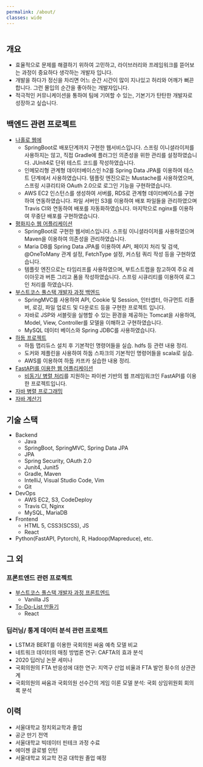 ```yaml
---
permalink: /about/
classes: wide
---
```


<a>
    <img src="{{ site.url }}{{ site.baseurl }}/assets/images/portfolio.png" alt="" > 
</a>

## 개요

- 효율적으로 문제를 해결하기 위하여 고민하고, 라이브러리와 프레임워크를 뜯어보는 과정이 중요하다 생각하는 개발자 입니다.
- 개발을 하다가 정신을 차리면 어느 순간 시간이 많이 지나있고 허리와 어깨가 뻐끈합니다. 그런 몰입의 순간을 좋아하는 개발자입니다.
- 적극적인 커뮤니케이션을 통하여 팀에 기여할 수 있는, 기본기가 탄탄한 개발자로 성장하고 싶습니다.

## 백엔드 관련 프로젝트

- [나홀로 웹에][alone-github]
  - SpringBoot로 배포단계까지 구현한 웹서비스입니다. 스프링 이니셜라이저를 사용하지는 않고, 직접 Gradle에 플러그인 의존성을 위한 관리를 설정하였습니다. JUnit4로 단위 테스트 코드를 작성하였습니다.
  - 인메모리형 관계형 데이터베이스인 h2를 Spring Data JPA를 이용하여 테스트 단계에서 사용하였습니다. 템플릿 엔진으로는 Mustache를 사용하였으며, 스프링 시큐리티와 OAuth 2.0으로 로그인 기능을 구현하였습니다.
  - AWS EC2 인스턴스를 생성하여 서버를, RDS로 관계형 데이터베이스를 구현하여 연동하였습니다. 파일 서버인 S3를 이용하여 배포 파일들을 관리하였으며 Travis CI와 연동하여 배포를 자동화하였습니다. 마지막으로 nginx를 이용하여 무중단 배포를 구현하였습니다.
- [평화지수 웹 어플리케이션][peace-github]
  - SpringBoot로 구현한 웹서비스입니다. 스프링 이니셜라이저를 사용하였으며 Maven을 이용하여 의존성을 관리하였습니다.
  - Maria DB를 Spring Data JPA를 이용하여 API, 페이지 처리 및 검색, @OneToMany 관계 설정, FetchType 설정, 커스텀 쿼리 작성 등을 구현하였습니다.
  - 템플릿 엔진으로는 타임리프를 사용하였으며, 부트스트랩을 참고하여 주요 레이아웃과 버튼 그리고 폼을 작성하였습니다. 스프링 시큐리티를 이용하여 로그인 처리를 하였습니다.
- [부스트코스 풀스택 개발자 과정 백엔드][back-github]
  - SpringMVC를 사용하여 API, Cookie 및 Session, 인터셉터, 아규먼트 리졸버, 로깅, 파일 업로드 및 다운로드 등을 구현한 프로젝트 입니다.
  - 자바로 JSP와 서블릿을 실행할 수 있는 환경을 제공하는 Tomcat을 사용하여, Model, View, Controller를 모델을 이해하고 구현하였습니다.
  - MySQL 데이터 베이스와 Spring JDBC를 사용하였습니다.
- [하둡 프로젝트][hadoop-mapreduce-github]
  - 하둡 맵리듀스 설치 후 기본적인 명령어들을 실습. hdfs 등 관련 내용 정리.
  - 도커와 제플린을 사용하여 하둡 스파크의 기본적인 명령어들을 scala로 실습.
  - AWS를 이용하여 하둡 카프카 실습한 내용 정리.
- [FastAPI를 이용한 웹 어플리케이션][fast-api]
  - [비동기/ 병렬 처리][concurrency-parallelism]를 지원하는 파이썬 기반의 웹 프레임워크인 FastAPI를 이용한 프로젝트입니다.
- [자바 병렬 프로그래밍][concurrency-github]
- [자바 계산기][calculator-github]

## 기술 스택

- Backend
  - Java
  - SpringBoot, SpringMVC, Spring Data JPA
  - JPA
  - Spring Security, OAuth 2.0
  - Junit4, Junit5
  - Gradle, Maven
  - IntelliJ, Visual Studio Code, Vim
  - Git
- DevOps
  - AWS EC2, S3, CodeDeploy
  - Travis CI, Nginx
  - MySQL, MariaDB
    <a>
    <img src="{{ site.url }}{{ site.baseurl }}/assets/images/sql-small.png" alt="" >
    </a>
- Frontend
  - HTML 5, CSS3(SCSS), JS
  - React
- Python(FastAPI, Pytorch), R, Hadoop(Mapreduce), etc.

## 그 외

### 프론트엔드 관련 프로젝트

- [부스트코스 풀스택 개발자 과정 프론트엔드][front-github]
  - Vanilla JS
- [To-Do-List 만들기][react-github]
  - React

### 딥러닝/ 통계 데이터 분석 관련 프로젝트

- LSTM과 BERT를 이용한 국회의원 싸움 예측 모델 비교
- 네트워크 데이터의 매칭 방법론 연구: CAFTA의 효과 분석
- 2020 딥러닝 논문 세미나
- 국회의원의 FTA 반응성에 대한 연구: 지역구 산업 비율과 FTA 발언 횟수의 상관관계
- 국회의원의 싸움과 국회의원 선수간의 게임 이론 모델 분석: 국회 상임위원회 회의록 분석

## 이력

- 서울대학교 정치외교학과 졸업
- 공군 만기 전역
- 서울대학교 빅데이터 핀테크 과정 수료
- 에이젠 글로벌 인턴
- 서울대학교 외교학 전공 대학원 졸업 예정

[react-github]: https://github.com/HSJung93/-React-ToDoList
[concurrency-github]: https://github.com/HSJung93/-Java-ConcurrencyInPractice

<!-- [resume-page]: {{ site.baseurl }}/blog/development-blog -->

[peace-github]: https://github.com/HSJung93/-Java-WebPeaceIndex
[hadoop-mapreduce-github]: https://github.com/HSJung93/-Java-Backend-HadoopMapreducePractice
[back-github]: https://github.com/HSJung93/-Java-Backend-SpringMVCPractice
[front-github]: https://github.com/HSJung93/frontend_practice
[calculator-github]: https://github.com/HSJung93/Calculator
[alone-github]: https://github.com/HSJung93/alone-webservice
[fast-api]: https://github.com/HSJung93/FastAPIProject
[concurrency-parallelism]: https://hsjung93.github.io/%EC%BD%94%EB%93%9C/coroutine/
